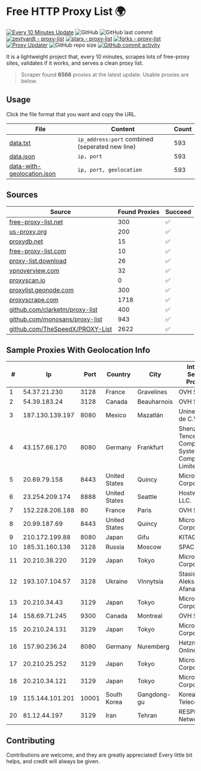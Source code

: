 
# Free HTTP Proxy List 🌍

[![Every 10 Minutes Update](https://github.com/mertguvencli/http-proxy-list/actions/workflows/main.yml/badge.svg?branch=main)](https://github.com/mertguvencli/http-proxy-list/actions/workflows/main.yml)
![GitHub](https://img.shields.io/github/license/mertguvencli/http-proxy-list)
![GitHub last commit](https://img.shields.io/github/last-commit/mertguvencli/http-proxy-list)
[![zevtyardt - proxy-list](https://img.shields.io/static/v1?label=zevtyardt&message=proxy-list&color=blue&logo=github)](https://github.com/zevtyardt/proxy-list "Go to GitHub repo")
[![stars - proxy-list](https://img.shields.io/github/stars/zevtyardt/proxy-list?style=social)](https://github.com/zevtyardt/proxy-list)
[![forks - proxy-list](https://img.shields.io/github/forks/zevtyardt/proxy-list?style=social)](https://github.com/zevtyardt/proxy-list)
[![Proxy Updater](https://github.com/zevtyardt/proxy-list/workflows/Proxy%20Updater/badge.svg)](https://github.com/zevtyardt/proxy-list/actions?query=workflow:"Proxy+Updater")
![GitHub repo size](https://img.shields.io/github/repo-size/zevtyardt/proxy-list)
[![GitHub commit activity](https://img.shields.io/github/commit-activity/m/zevtyardt/proxy-list?logo=commits)](https://github.com/zevtyardt/proxy-list/commits/main)

It is a lightweight project that, every 10 minutes, scrapes lots of free-proxy sites, validates if it works, and serves a clean proxy list.

> Scraper found **6566** proxies at the latest update. Usable proxies are below.

## Usage

Click the file format that you want and copy the URL.

|File|Content|Count|
|----|-------|-----|
|[data.txt](https://raw.githubusercontent.com/mertguvencli/http-proxy-list/main/proxy-list/data.txt)|`ip_address:port` combined (seperated new line)|593|
|[data.json](https://raw.githubusercontent.com/mertguvencli/http-proxy-list/main/proxy-list/data.json)|`ip, port`|593|
|[data-with-geolocation.json](https://raw.githubusercontent.com/mertguvencli/http-proxy-list/main/proxy-list/data-with-geolocation.json)|`ip, port, geolocation`|593|

## Sources

|Source|Found Proxies|Succeed|
|------|-------------|-------|
|[free-proxy-list.net](https://free-proxy-list.net)|300|✅|
|[us-proxy.org](https://www.us-proxy.org)|200|✅|
|[proxydb.net](http://proxydb.net)|15|✅|
|[free-proxy-list.com](https://free-proxy-list.com/?page=&port=&type%5B%5D=http&type%5B%5D=https&up_time=0&search=Search)|10|✅|
|[proxy-list.download](https://www.proxy-list.download/HTTP)|26|✅|
|[vpnoverview.com](https://vpnoverview.com/privacy/anonymous-browsing/free-proxy-servers)|32|✅|
|[proxyscan.io](https://www.proxyscan.io)|0|✅|
|[proxylist.geonode.com](https://proxylist.geonode.com/api/proxy-list?limit=300&page=1&sort_by=lastChecked&sort_type=desc&protocols=http,https)|300|✅|
|[proxyscrape.com](https://api.proxyscrape.com/v2/?request=displayproxies&protocol=http&timeout=10000&country=all&ssl=all&anonymity=all)|1718|✅|
|[github.com/clarketm/proxy-list](https://raw.githubusercontent.com/clarketm/proxy-list/master/proxy-list-raw.txt)|400|✅|
|[github.com/monosans/proxy-list](https://raw.githubusercontent.com/monosans/proxy-list/main/proxies/http.txt)|943|✅|
|[github.com/TheSpeedX/PROXY-List](https://raw.githubusercontent.com/TheSpeedX/PROXY-List/master/http.txt)|2622|✅|


## Sample Proxies With Geolocation Info

|#|Ip|Port|Country|City|Internet Service Provider|
|-|--|----|-------|----|-------------------------|
|1|54.37.21.230|3128|France|Gravelines|OVH SAS|
|2|54.39.183.24|3128|Canada|Beauharnois|OVH SAS|
|3|187.130.139.197|8080|Mexico|Mazatlán|Uninet S.A. de C.V.|
|4|43.157.66.170|8080|Germany|Frankfurt|Shenzhen Tencent Computer Systems Company Limited|
|5|20.69.79.158|8443|United States|Quincy|Microsoft Corporation|
|6|23.254.209.174|8888|United States|Seattle|Hostwinds LLC.|
|7|152.228.206.188|80|France|Paris|OVH SAS|
|8|20.99.187.69|8443|United States|Quincy|Microsoft Corporation|
|9|210.172.199.88|8080|Japan|Gifu|KITAGATA|
|10|185.31.160.138|3128|Russia|Moscow|SPACENET|
|11|20.210.38.220|3129|Japan|Tokyo|Microsoft Corporation|
|12|193.107.104.57|3128|Ukraine|Vinnytsia|Stasishen Aleksandr Afanasiyovich|
|13|20.210.34.43|3129|Japan|Tokyo|Microsoft Corporation|
|14|158.69.71.245|9300|Canada|Montreal|OVH SAS|
|15|20.210.24.131|3129|Japan|Tokyo|Microsoft Corporation|
|16|157.90.236.24|8080|Germany|Nuremberg|Hetzner Online GmbH|
|17|20.210.25.252|3129|Japan|Tokyo|Microsoft Corporation|
|18|20.210.34.121|3129|Japan|Tokyo|Microsoft Corporation|
|19|115.144.101.201|10001|South Korea|Gangdong-gu|Korea Telecom|
|20|81.12.44.197|3129|Iran|Tehran|RESPINA Networks|



## Contributing

Contributions are welcome, and they are greatly appreciated! Every
little bit helps, and credit will always be given.

